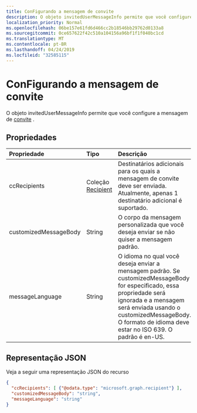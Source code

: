 ```yaml
---
title: ConFigurando a mensagem de convite
description: O objeto invitedUserMessageInfo permite que você configure a mensagem de convite.
localization_priority: Normal
ms.openlocfilehash: 06be157e61fd6d466cc2b18546bb29762d0133a8
ms.sourcegitcommit: 0ce657622f42c510a104156a96bf1f1f040bc1cd
ms.translationtype: MT
ms.contentlocale: pt-BR
ms.lasthandoff: 04/24/2019
ms.locfileid: "32585115"
---
```

# <a name="configuring-the-invitation-message"></a>ConFigurando a mensagem de convite

O objeto invitedUserMessageInfo permite que você configure a mensagem de [convite](invitation.md) .


## <a name="properties"></a>Propriedades
| Propriedade     | Tipo   |Descrição|
|:---------------|:--------|:----------|
|ccRecipients|Coleção [Recipient](recipient.md)|Destinatários adicionais para os quais a mensagem de convite deve ser enviada. Atualmente, apenas 1 destinatário adicional é suportado.|
|customizedMessageBody|String|O corpo da mensagem personalizada que você deseja enviar se não quiser a mensagem padrão.|
|messageLanguage|String|O idioma no qual você deseja enviar a mensagem padrão. Se customizedMessageBody for especificado, essa propriedade será ignorada e a mensagem será enviada usando o customizedMessageBody. O formato de idioma deve estar no ISO 639. O padrão é en-US.|

## <a name="json-representation"></a>Representação JSON
Veja a seguir uma representação JSON do recurso

<!-- {"blockType": "resource", "@odata.type": "microsoft.graph.invitedUserMessageInfo"} -->
```json
{
  "ccRecipients": [ {"@odata.type": "microsoft.graph.recipient"} ],
  "customizedMessageBody": "string",
  "messageLanguage": "string"
}
```

<!-- uuid: 8fcb5dbc-d5aa-4681-8e31-b001d5168d79
2016-22-25 14:57:30 UTC -->
<!-- {
  "type": "#page.annotation",
  "description": "invitedUserMessageInfo resource",
  "keywords": "",
  "section": "documentation",
  "tocPath": ""
}-->
